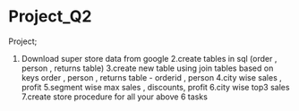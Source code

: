 # Project_Q2
Project;


1. Download super store data from google
2.create tables in sql (order , person , returns table)
3.create new table using join tables based on keys
order , person , returns table - orderid , person
4.city wise sales , profit
5.segment wise max sales , discounts, profit
6.city wise top3 sales
7.create store procedure for all your above 6 tasks

